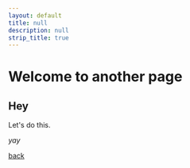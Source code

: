 ```yaml
---
layout: default
title: null
description: null
strip_title: true
---
```


# Welcome to another page

## Hey
 
Let's do this.

_yay_

[back](./)
